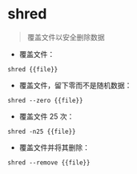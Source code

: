 # shred

> 覆盖文件以安全删除数据

- 覆盖文件：

`shred {{file}}`

- 覆盖文件，留下零而不是随机数据：

`shred --zero {{file}}`

- 覆盖文件 25 次：

`shred -n25 {{file}}`

- 覆盖文件并将其删除：

`shred --remove {{file}}`

[#]: contributors: ([潘潘])